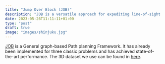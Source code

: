```yaml
---
title: "Jump Over Block (JOB)"
description: "JOB is a versatile approach for expediting line-of-sight (LOS) checks across maps of varying dimensions. This method significantly enhances the efficiency of LOS calculations, thereby optimizing the overall process of path planning or motion planning."
date: 2023-05-26T11:11:11+01:00
type: "post"
draft: true
image: "images/shinjuku.jpg"
---
```


[JOB](LOS_with_jump_over_block.zip) is a General graph-based Path planning Framework. It has already been implemented for three classic problems and has achieved state-of-the-art performance. The 3D dataset we use can be found in [here](https://movingai.com/benchmarks/voxels.html).